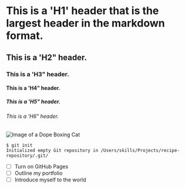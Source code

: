 # This is a 'H1' header that is the largest header in the markdown format.
## This is a 'H2" header.
### This is a 'H3" header.
#### This is a 'H4" header.
##### This is a 'H5" header.
###### This is a 'H6" header.
![Image of a Dope Boxing Cat](https://octodex.github.com/images/boxertocat_octodex.jpg)

```
$ git init
Initialized empty Git repository in /Users/skills/Projects/recipe-repository/.git/
```

- [ ] Turn on GitHub Pages
- [ ] Outline my portfolio
- [ ] Introduce myself to the world
